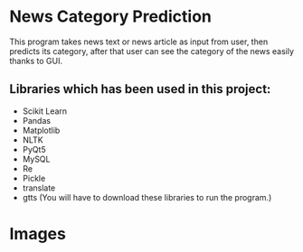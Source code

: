 # News Category Prediction
This program takes news text or news article as input from user, then predicts its category, after that user can see the category of the news easily thanks to GUI.

## Libraries which has been used in this project:
* Scikit Learn
* Pandas
* Matplotlib
* NLTK
* PyQt5
* MySQL
* Re
* Pickle
* translate
* gtts
(You will have to download these libraries to run the program.)

# Images

